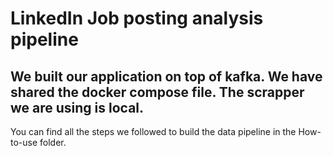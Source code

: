# ​​LinkedIn Job posting analysis pipeline
## We built our application on top of kafka. We have shared the docker compose file. The scrapper we are using is local.
You can find all the steps we followed to build the data pipeline in the How-to-use folder.

